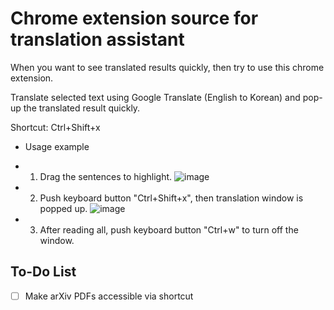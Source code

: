 # Chrome extension source for translation assistant

When you want to see translated results quickly, then try to use this chrome extension.


Translate selected text using Google Translate (English to Korean) and pop-up the translated result quickly. 


Shortcut: Ctrl+Shift+x

- Usage example
- 1. Drag the sentences to highlight.
![image](https://github.com/user-attachments/assets/5feb8c55-2a86-4c9f-a69c-6c2b79abbfc6)

- 2. Push keyboard button "Ctrl+Shift+x", then translation window is popped up.
![image](https://github.com/user-attachments/assets/9a61c4d8-c5d7-43e3-a6fb-1b33da25d8da)

- 3. After reading all, push keyboard button "Ctrl+w" to turn off the window.
     
## To-Do List
- [ ] Make arXiv PDFs accessible via shortcut
